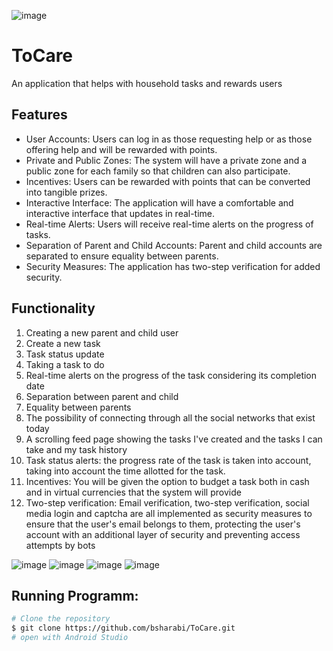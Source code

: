 
![image](Logo.png)

# ToCare
An application that helps with household tasks and rewards users

## Features
- User Accounts: Users can log in as those requesting help or as those offering help and will be rewarded with points.
- Private and Public Zones: The system will have a private zone and a public zone for each family so that children can also participate.
- Incentives: Users can be rewarded with points that can be converted into tangible prizes.
- Interactive Interface: The application will have a comfortable and interactive interface that updates in real-time.
- Real-time Alerts: Users will receive real-time alerts on the progress of tasks.
- Separation of Parent and Child Accounts: Parent and child accounts are separated to ensure equality between parents.
- Security Measures: The application has two-step verification for added security.

## Functionality
1. Creating a new parent and child user
2. Create a new task
3. Task status update
4. Taking a task to do
5. Real-time alerts on the progress of the task considering its completion date
6. Separation between parent and child
7. Equality between parents
8. The possibility of connecting through all the social networks that exist today
9. A scrolling feed page showing the tasks I've created and the tasks I can take and my task history
10. Task status alerts: the progress rate of the task is taken into account, taking into account the time allotted for the task.
11. Incentives: You will be given the option to budget a task both in cash and in virtual currencies that the system will provide
12. Two-step verification: Email verification, two-step verification, social media login and captcha are all implemented as security measures to ensure that the user's email belongs to them, protecting the user's account with an additional layer of security and preventing access attempts by bots


![image](images/feed.png)
![image](images/profile.png)
![image](images/search.png.png)
![image](images/manage.png)



## Running Programm:
```bash
# Clone the repository
$ git clone https://github.com/bsharabi/ToCare.git
# open with Android Studio
```

